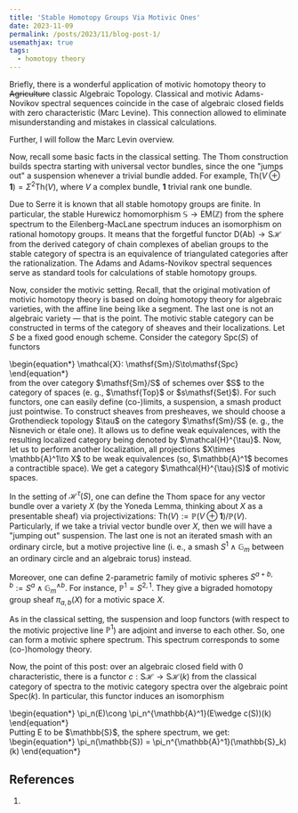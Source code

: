 ```yaml
---
title: 'Stable Homotopy Groups Via Motivic Ones'
date: 2023-11-09
permalink: /posts/2023/11/blog-post-1/
usemathjax: true
tags:
  - homotopy theory
---
```


Briefly, there is a wonderful application of motivic homotopy theory to ~~Agriculture~~ classic Algebraic Topology. Classical and motivic Adams-Novikov spectral sequences coincide in the case of algebraic closed fields with zero characteristic (Marc Levine). This connection allowed to eliminate misunderstanding and mistakes in classical calculations.

Further, I will follow the Marc Levin overview. 

Now, recall some basic facts in the classical setting. The Thom construction builds spectra starting with universal vector bundles, since the one "jumps out" a suspension whenever a trivial bundle added. For example, $\mathrm{Th}(V\oplus \mathbf{1}) = \Sigma^2\mathrm{Th}(V)$, where $V$ a complex bundle, $\mathbf{1}$ trivial rank one bundle.

Due to Serre it is known that all stable homotopy groups are finite. In particular, the stable Hurewicz homomorphism $\mathbb{S}\to \mathrm{EM}(\mathbb{Z})$ from the sphere spectrum to the Eilenberg-MacLane spectrum induces an isomorphism on rational homotopy groups. It means that the forgetful functor $\mathsf{D}(\mathsf{Ab})\to \mathsf{S}\mathcal{H}$ from the derived category of chain complexes of abelian groups to the stable category of spectra is an equivalence of triangulated categories after the rationalization. The Adams and Adams-Novikov spectral sequences serve as standard tools for calculations of stable homotopy groups.

Now, consider the motivic setting. Recall, that the original motivation of motivic homotopy theory is based on doing homotopy theory for algebraic varieties, with the affine line being like a segment. The last one is not an algebraic variety — that is the point. The motivic stable category can be constructed in terms of the category of sheaves and their localizations. Let $S$ be a fixed good enough scheme. Consider the category $\mathsf{Spc}(S)$ of functors 
<div class="math"> 
	\begin{equation*}
	\mathcal{X}: \mathsf{Sm}/S\to\mathsf{Spc}
	\end{equation*}
</div> from the over category $\mathsf{Sm}/S$ of schemes over $S$ to the category of spaces (e. g., $\mathsf{Top}$ or $s\mathsf{Set}$). For such functors, one can easily define (co-)limits, a suspension, a smash product just pointwise. To construct sheaves from presheaves, we should choose a Grothendieck topology $\tau$ on the category $\mathsf{Sm}/S$ (e. g., the Nisnevich or étale one). It allows us to define weak equivalences, with the resulting localized category being denoted by $\mathcal{H}^{\tau}$. Now, let us to perform another localization, all projections $X\times \mathbb{A}^1\to X$ to be weak equivalences (so, $\mathbb{A}^1$ becomes a contractible space). We get a category $\mathcal{H}^{\tau}(S)$ of motivic spaces.

In the setting of $\mathcal{H}^{\tau}(S)$, one can define the Thom space for any vector bundle over a variety $X$ (by the Yoneda Lemma, thinking about $X$ as a presentable sheaf) via projectivizations: $\mathrm{Th}(V) := \mathbb{P}(V\oplus\mathbf{1})/\mathbb{P}(V)$. Particularly, if we take a trivial vector bundle over $X$, then we will have a "jumping out" suspension. The last one is not an iterated smash with an ordinary circle, but a motive projective line (i. e., a smash $S^1\wedge\mathbb{G}_m$ between an ordinary circle and an algebraic torus) instead.

Moreover, one can define 2-parametric family of motivic spheres $S^{a + b, b} := S^a\wedge\mathbb{G}_m^{\wedge b}$. For instance, $\mathbb{P}^1 = S^{2, 1}$. They give a bigraded homotopy group sheaf $\pi_{a, b}(X)$ for a motivic space $X$.

As in the classical setting, the suspension and loop functors (with respect to the motivic projective line $\mathbb{P}^1$) are adjoint and inverse to each other. So, one can form a motivic sphere spectrum. This spectrum corresponds to some (co-)homology theory.

Now, the point of this post: over an algebraic closed field with 0 characteristic, there is a functor $c: \mathsf{S}\mathcal{H}\to \mathsf{S}\mathcal{H}(k)$ from the classical category of spectra to the motivic category spectra over the algebraic point $\mathrm{Spec}(k)$. In particular, this functor induces an isomorphism
<div class="math"> 
	\begin{equation*}
	\pi_n(E)\cong \pi_n^{\mathbb{A}^1}(E\wedge c(S))(k)
	\end{equation*}
</div>
Putting E to be $\mathbb{S}$, the sphere spectrum, we get:
<div class="math"> 
	\begin{equation*}
	\pi_n(\mathbb{S}) = \pi_n^{\mathbb{A}^1}(\mathbb{S}_k)(k)
	\end{equation*}
</div> 

       

   
           

## References

1. 


 

